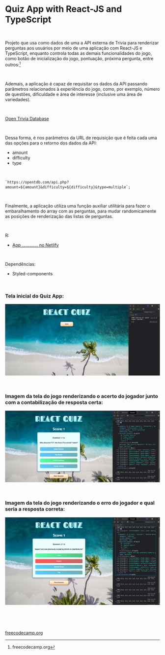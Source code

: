 # Quiz App with  React-JS and TypeScript


<br />

Projeto que usa como dados de uma a API externa de Trivia para renderizar perguntas aos usuários por meio de uma aplicação com React-JS e TypeScript, enquanto controla todas as demais funcionalidades do jogo, como botão de inicialização do jogo, pontuação, próxima pergunta, entre outros:[^1]


<br />

Ademais, a aplicação é capaz de requisitar os dados da API passando parâmetros relacionados à experiência do jogo, como, por exemplo, número de questões, dificuldade e área de interesse (inclusive uma área de variedades).

<br />

[Open Trivia Database](https://opentdb.com/)

<br />

Dessa forma, é nos parâmetros da URL de requisição que é feita cada uma das opções para o retorno dos dados da API:

- amount
- difficulty
- type

<br />

```
`https://opentdb.com/api.php?amount=${amount}&difficulty=${difficulty}&type=multiple`;
```


<br />

Finalmente, a aplicação utiliza uma função auxiliar utilitária para fazer o embaralhamento do array com as perguntas, para mudar randomicamente as posições de renderização das listas de perguntas.

<br />

R:

- [App ............. no Netlify]()

<br />

Dependências:

- Styled-components


<br />


### Tela inicial do Quiz App:

![Imagem da Tela inicial do Quiz App](/public/images/typescript-reactjs-quiz-app-01.png)


<br />


### Imagem da tela do jogo renderizando o acerto do jogador junto com a contabilização de resposta certa:

![Imagem da tela com a contabilização de resposta certa](/public/images/typescript-reactjs-quiz-app-02.png)



<br />


### Imagem da tela do jogo renderizando o erro do jogador e qual seria a resposta correta:

![Imagem da tela do jogo renderizando o erro do jogador e qual seria a resposta correta](/public/images/typescript-reactjs-quiz-app-03.png)




<br />

<br />
<br />

[freecodecamp.org](https://www.freecodecamp.org/)

[^1]:freecodecamp.org 
